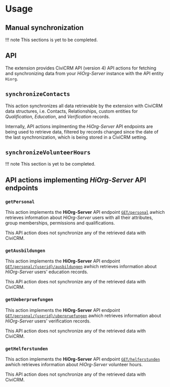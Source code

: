 # Usage

## Manual synchronization

!!! note
    This sections is yet to be completed.

## API

The extension provides CiviCRM API (version 4) API actions for fetching and
synchronizing data from your *HiOrg-Server* instance with the API entity
`Hiorg`.

## `synchronizeContacts`

This action synchronizes all data retrievable by the extension with CiviCRM data
structures, i.e. Contacts, Relationships, custom entities for *Qualification*,
*Education*, and *Verification* records.

Internally, API actions implmenting the *HiOrg-Server* API endpoints are being
used to retrieve data, filtered by records changed since the date of the last
synchronization, which is being stored in a CiviCRM setting.

## `synchronizeVolunteerHours`

!!! note
    This section is yet to be completed.

## API actions implementing *HiOrg-Server* API endpoints

### `getPersonal`

This action implements the **HiOrg-Server** API
endpoint [`GET/personal`](https://api.hiorg-server.de/docs#operation/PersonalGET)
awhich retrieves information about *HiOrg-Server* users with all their
attributes, group memberships, permissions and qualifications.

This API action does not synchronize any of the retrieved data with CiviCRM.

### `getAusbildungen`

This action implements the **HiOrg-Server** API
endpoint [`GET/personal/{userid}/ausbildungen`](https://api.hiorg-server.de/docs#operation/ausbildungUserGET)
awhich retrieves information about *HiOrg-Server* users' education records.

This API action does not synchronize any of the retrieved data with CiviCRM.

### `getUeberpruefungen`

This action implements the **HiOrg-Server** API
endpoint [`GET/personal/{userid}/uberpruefungen`](https://api.hiorg-server.de/docs#operation/ueberpreufungGet)
awhich retrieves information about *HiOrg-Server* users' verification records.

This API action does not synchronize any of the retrieved data with CiviCRM.

### `getHelferstunden`

This action implements the **HiOrg-Server** API
endpoint [`GET/helferstunden`](https://api.hiorg-server.de/docs#operation/helferstundenGetList)
awhich retrieves information about *HiOrg-Server* volunteer hours.

This API action does not synchronize any of the retrieved data with CiviCRM.
